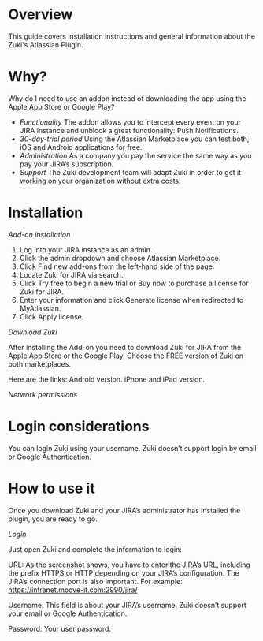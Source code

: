 Overview 
========
This guide covers installation instructions and general information about the Zuki's Atlassian Plugin.

Why?
====
Why do I need to use an addon instead of downloading the app using the Apple App Store or Google Play?

* *Functionality* The addon allows you to intercept every event on your JIRA instance and unblock a great functionality: Push Notifications.
* *30-day-trial period* Using the Atlassian Marketplace you can test both, iOS and Android applications for free.
* *Administration* As a company you pay the service the same way as you pay your JIRA’s subscription.
* *Support* The Zuki development team will adapt Zuki in order to get it working on your organization without extra costs.

Installation
============

*Add-on installation*

1. Log into your JIRA instance as an admin.
2. Click the admin dropdown and choose Atlassian Marketplace.
3. Click Find new add-ons from the left-hand side of the page.
4. Locate Zuki for JIRA via search.
5. Click Try free to begin a new trial or Buy now to purchase a license for Zuki for JIRA.
6. Enter your information and click Generate license when redirected to MyAtlassian.
7. Click Apply license.

*Download Zuki*

After installing the Add-on you need to download Zuki for JIRA from the Apple App Store or the Google Play. Choose the FREE version of Zuki on both marketplaces.

Here are the links:
Android version.
iPhone and iPad version.

*Network permissions*



Login considerations
====================
You can login Zuki using your username. Zuki doesn’t support login by email or Google Authentication. 


How to use it
=============

Once you download Zuki and  your JIRA’s administrator has  installed the plugin, you are ready to go.

*Login*

Just open Zuki and complete the information to login:

URL: As the screenshot shows, you have to enter the JIRA’s URL, including the prefix HTTPS or HTTP depending on your JIRA’s configuration. The JIRA’s connection port is also important. For example: https://intranet.moove-it.com:2990/jira/

Username: This field is about your JIRA’s username. Zuki doesn’t support your email or Google Authentication. 

Password: Your user password.



